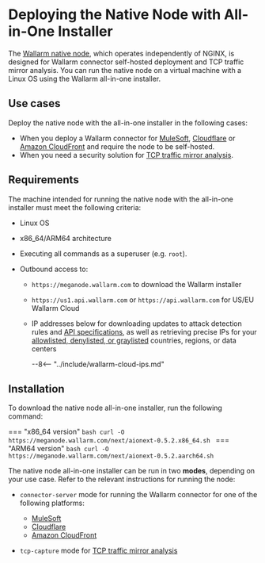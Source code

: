 [api-spec-enforcement-docs]:             ../../api-specification-enforcement/overview.md
[ip-list-docs]:                          ../../user-guides/ip-lists/overview.md

# Deploying the Native Node with All-in-One Installer

The [Wallarm native node](../nginx-native-node-internals.md), which operates independently of NGINX, is designed for Wallarm connector self-hosted deployment and TCP traffic mirror analysis. You can run the native node on a virtual machine with a Linux OS using the Wallarm all-in-one installer.

## Use cases

Deploy the native node with the all-in-one installer in the following cases:

* When you deploy a Wallarm connector for [MuleSoft](../connectors/mulesoft.md), [Cloudflare](../connectors/cloudflare.md) or [Amazon CloudFront](../connectors/aws-lambda.md) and require the node to be self-hosted.
* When you need a security solution for [TCP traffic mirror analysis](../oob/tcp-traffic-mirror/deployment.md).

## Requirements

The machine intended for running the native node with the all-in-one installer must meet the following criteria:

* Linux OS
* x86_64/ARM64 architecture
* Executing all commands as a superuser (e.g. `root`).
* Outbound access to:

    * `https://meganode.wallarm.com` to download the Wallarm installer
    * `https://us1.api.wallarm.com` or `https://api.wallarm.com` for US/EU Wallarm Cloud
    * IP addresses below for downloading updates to attack detection rules and [API specifications][api-spec-enforcement-docs], as well as retrieving precise IPs for your [allowlisted, denylisted, or graylisted][ip-list-docs] countries, regions, or data centers

        --8<-- "../include/wallarm-cloud-ips.md"

## Installation

To download the native node all-in-one installer, run the following command:

=== "x86_64 version"
    ```bash
    curl -O https://meganode.wallarm.com/next/aionext-0.5.2.x86_64.sh
    ```
=== "ARM64 version"
    ```bash
    curl -O https://meganode.wallarm.com/next/aionext-0.5.2.aarch64.sh
    ```

The native node all-in-one installer can be run in two **modes**, depending on your use case. Refer to the relevant instructions for running the node:

* `connector-server` mode for running the Wallarm connector for one of the following platforms:

    * [MuleSoft](../connectors/mulesoft.md)
    * [Cloudflare](../connectors/cloudflare.md)
    * [Amazon CloudFront](../connectors/aws-lambda.md)
* `tcp-capture` mode for [TCP traffic mirror analysis](../oob/tcp-traffic-mirror/deployment.md)
